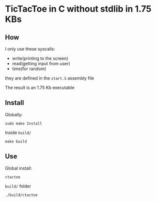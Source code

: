# TicTacToe in C without stdlib in 1.75 KBs

## How

I only use these syscalls:

 - write(printing to the screen)
 - read(getting input from user)
 - time(for random)

they are defined in the ```start.S``` assembly file

The result is an 1.75 Kb executable

## Install

Globally:

```
sudo make Install
```

Inside ```build/```

```
make build
```

## Use

Global install:

```
ctactoe
```

```build/``` folder

```
./build/ctactoe
```
